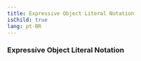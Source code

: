 ```yaml
---
title: Expressive Object Literal Notation
isChild: true
lang: pt-BR
---
```


### Expressive Object Literal Notation